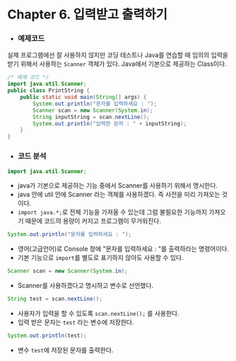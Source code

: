 # Chapter 6. 입력받고 출력하기

- ### 예제코드
실제 프로그램에선 잘 사용하지 않지만 코딩 테스트나 Java를 연습할 때 임의의 입력을 받기 위해서 사용하는 `Scanner` 객체가 있다. Java에서 기본으로 제공하는 Class이다.
```java
/* 예제 코드 */
import java.util.Scanner;
public class PrintString {
    public static void main(String[] args) {
        System.out.println("문자를 입력하세요 : ");
        Scanner scan = new Scanner(System.in);
        String inputString = scan.nextLine();
        System.out.println("입력한 문자 : " + inputString);
    }
}
```

- ### 코드 분석
```java
import java.util.Scanner;
```
  - java가 기본으로 제공하는 기능 중에서 Scanner를 사용하기 위해서 명시한다.
  - java 안에 util 안에 Scanner 라는 객체를 사용하겠다. 즉 사전을 미리 가져오는 것이다.
  - `import java.*;`로 전체 기능을 가져올 수 있는데 그럼 불필요한 기능까지 가져오기 때문에 코드의 용량이 커지고 프로그램이 무거워진다.

```java	
System.out.println("문자를 입력하세요 : ");
```
  - 영어(고급언어)로 Console 창에 "문자를 입력하세요 : "를 출력하라는 명령어이다.
  - 기본 기능으로 `import`를 별도로 표기하지 않아도 사용할 수 있다.

```java
Scanner scan = new Scanner(System.in);
```
  - Scanner를 사용하겠다고 명시하고 변수로 선언했다.
```java
String test = scan.nextLine();
```
  - 사용자가 입력을 할 수 있도록 `scan.nextLine();` 를 사용한다.
  - 입력 받은 문자는 `test` 라는 변수에 저장한다.
```java
System.out.println(test);
```
  - 변수 `test`에 저장된 문자를 출력한다.